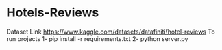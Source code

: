 # Hotels-Reviews
Dataset Link https://www.kaggle.com/datasets/datafiniti/hotel-reviews
To run projects
1- pip install -r requirements.txt
2- python server.py
